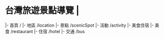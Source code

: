 # 台灣旅遊景點導覽 |

|- 首頁 /
  |- 地區 /location
  |- 景點 /scenicSpot
  |- 活動 /activity
|- 美食住宿 
  |- 美食 /restaurant
  |- 住宿 /hotel
|- 交通 /bus